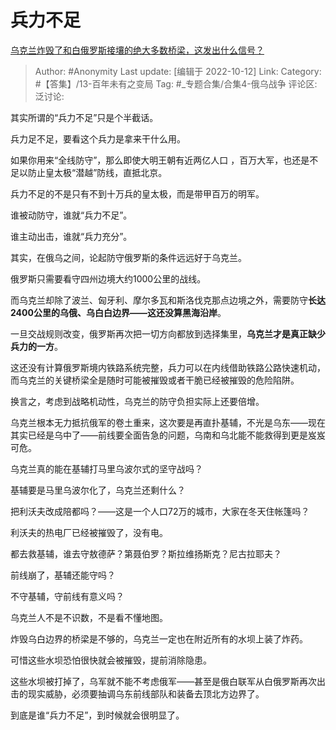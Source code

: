 # 兵力不足
[乌克兰炸毁了和白俄罗斯接壤的绝大多数桥梁，这发出什么信号？](https://www.zhihu.com/question/558484344/answer/2711566918)

> Author: #Anonymity
> Last update: [编辑于 2022-10-12]
> Link:
> Category: #【答集】/13-百年未有之变局
> Tag: #_专题合集/合集4-俄乌战争
> 评论区:
> 泛讨论:

其实所谓的“兵力不足”只是个半截话。

兵力足不足，要看这个兵力是拿来干什么用。

如果你用来“全线防守”，那么即使大明王朝有近两亿人口 ，百万大军，也还是不足以防止皇太极“潜越”防线，直抵北京。

兵力不足的不是只有不到十万兵的皇太极，而是带甲百万的明军。

谁被动防守，谁就“兵力不足”。

谁主动出击，谁就“兵力充分”。

其实，在俄乌之间，论起防守俄罗斯的条件远远好于乌克兰。

俄罗斯只需要看守四州边境大约1000公里的战线。

而乌克兰却除了波兰、匈牙利、摩尔多瓦和斯洛伐克那点边境之外，需要防守**长达2400公里的乌俄、乌白白边界——这还没算黑海沿岸**。

一旦交战规则改变，俄罗斯再次把一切方向都放到选择集里，**乌克兰才是真正缺少兵力的一方**。

这还没有计算俄罗斯境内铁路系统完整，兵力可以在内线借助铁路公路快速机动，而乌克兰的关键桥梁全是随时可能被摧毁或者干脆已经被摧毁的危险陷阱。

换言之，考虑到战略机动性，乌克兰的防守负担实际上还要倍增。

乌克兰根本无力抵抗俄军的卷土重来，这次要是再直扑基辅，不光是乌东——现在其实已经是乌中了——前线要全面告急的问题，乌南和乌北能不能救得到更是岌岌可危。

乌克兰真的能在基辅打马里乌波尔式的坚守战吗？

基辅要是马里乌波尔化了，乌克兰还剩什么？

把利沃夫改成陪都吗？——这是一个人口72万的城市，大家在冬天住帐篷吗？

利沃夫的热电厂已经被摧毁了，没有电。

都去救基辅，谁去守敖德萨？第聂伯罗？斯拉维扬斯克？尼古拉耶夫？

前线崩了，基辅还能守吗？

不守基辅，守前线有意义吗？

乌克兰人不是不识数，不是看不懂地图。

炸毁乌白边界的桥梁是不够的，乌克兰一定也在附近所有的水坝上装了炸药。

可惜这些水坝恐怕很快就会被摧毁，提前消除隐患。

这些水坝被打掉了，乌军就不能不考虑俄军——甚至是俄白联军从白俄罗斯再次出击的现实威胁，必须要抽调乌东前线部队和装备去顶北方边界了。

到底是谁“兵力不足”，到时候就会很明显了。
